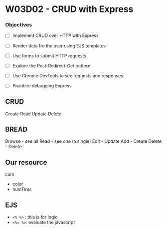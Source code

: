 # W03D02 - CRUD with Express

### Objectives
- [ ] Implement CRUD over HTTP with Express
- [ ] Render data fro the user using EJS templates
- [ ] Use forms to submit HTTP requests
- [ ] Explore the Post-Redirect-Get pattern
- [ ] Use Chrome DevTools to see requests and responses
- [ ] Pracitice debugging Express



## CRUD
Create 
Read
Update
Delete


## BREAD
Browse - see all
Read - see one (a single)
Edit - Update
Add - Create
Delete - Delete

## Our resource
cars 
 - color
 - numTires

## EJS
- `<% %>` : this is for logic
- `<%= %>`: evaluate the javascript 